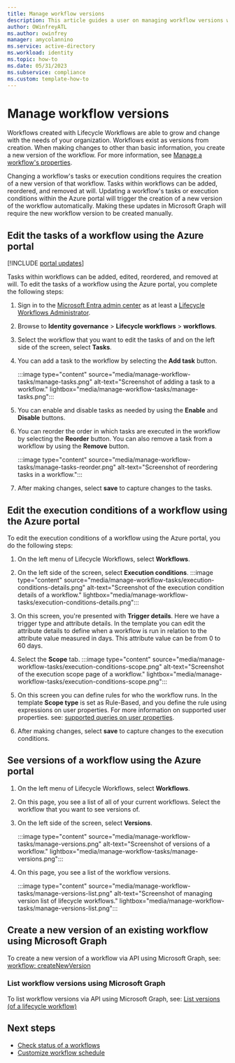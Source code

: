 ```yaml
---
title: Manage workflow versions
description: This article guides a user on managing workflow versions with Lifecycle Workflows
author: OWinfreyATL
ms.author: owinfrey
manager: amycolannino
ms.service: active-directory
ms.workload: identity
ms.topic: how-to 
ms.date: 05/31/2023
ms.subservice: compliance
ms.custom: template-how-to 
---
```


# Manage workflow versions

Workflows created with Lifecycle Workflows are able to grow and change with the needs of your organization. Workflows exist as versions from creation. When making changes to other than basic information, you create a new version of the workflow. For more information, see  [Manage a workflow's properties](manage-workflow-properties.md).

Changing a workflow's tasks or execution conditions requires the creation of a new version of that workflow. Tasks within workflows can be added, reordered, and removed at will. Updating a workflow's tasks or execution conditions within the Azure portal will trigger the creation of a new version of the workflow automatically. Making these updates in Microsoft Graph will require the new workflow version to be created manually.


## Edit the tasks of a workflow using the Azure portal

[!INCLUDE [portal updates](~/articles/active-directory/includes/portal-update.md)]


Tasks within workflows can be added, edited, reordered, and removed at will. To edit the tasks of a workflow using the Azure portal, you complete the following steps:

1. Sign in to the [Microsoft Entra admin center](https://entra.microsoft.com) as at least a [Lifecycle Workflows Administrator](../roles/permissions-reference.md#lifecycle-workflows-administrator).

1. Browse to **Identity governance** > **Lifecycle workflows** > **workflows**.
    
1. Select the workflow that you want to edit the tasks of and on the left side of the screen, select **Tasks**.

1. You can add a task to the workflow by selecting the **Add task** button.

    :::image type="content" source="media/manage-workflow-tasks/manage-tasks.png" alt-text="Screenshot of adding a task to a workflow." lightbox="media/manage-workflow-tasks/manage-tasks.png":::

1. You can enable and disable tasks as needed by using the **Enable** and **Disable** buttons.

1. You can reorder the order in which tasks are executed in the workflow by selecting the **Reorder** button. You can also remove a task from a workflow by using the **Remove** button. 

    :::image type="content" source="media/manage-workflow-tasks/manage-tasks-reorder.png" alt-text="Screenshot of reordering tasks in a workflow.":::
      
1. After making changes, select **save** to capture changes to the tasks.


## Edit the execution conditions of a workflow using the Azure portal

To edit the execution conditions of a workflow using the Azure portal, you do the following steps:


1. On the left menu of Lifecycle Workflows, select **Workflows**.

1. On the left side of the screen, select **Execution conditions**.
    :::image type="content" source="media/manage-workflow-tasks/execution-conditions-details.png" alt-text="Screenshot of the execution condition details of a workflow." lightbox="media/manage-workflow-tasks/execution-conditions-details.png":::

1. On this screen, you're presented with **Trigger details**. Here we have a trigger type and attribute details. In the template you can edit the attribute details to define when a workflow is run in relation to the attribute value measured in days. This attribute value can be from 0 to 60 days.
    

1. Select the **Scope** tab.
    :::image type="content" source="media/manage-workflow-tasks/execution-conditions-scope.png" alt-text="Screenshot of the execution scope page of a workflow." lightbox="media/manage-workflow-tasks/execution-conditions-scope.png":::

1. On this screen you can define rules for who the workflow runs. In the template **Scope type** is set as Rule-Based, and you define the rule using expressions on user properties. For more information on supported user properties. see: [supported queries on user properties](/graph/aad-advanced-queries#user-properties).

1. After making changes, select **save** to capture changes to the execution conditions.


## See versions of a workflow using the Azure portal

1. On the left menu of Lifecycle Workflows, select **Workflows**.

1. On this page, you see a list of all of your current workflows. Select the workflow that you want to see versions of.
 
1. On the left side of the screen, select **Versions**.

    :::image type="content" source="media/manage-workflow-tasks/manage-versions.png" alt-text="Screenshot of versions of a workflow." lightbox="media/manage-workflow-tasks/manage-versions.png":::

1. On this page, you see a list of the workflow versions.    

    :::image type="content" source="media/manage-workflow-tasks/manage-versions-list.png" alt-text="Screenshot of managing version list of lifecycle workflows." lightbox="media/manage-workflow-tasks/manage-versions-list.png":::


## Create a new version of an existing workflow using Microsoft Graph

To create a new version of a workflow via API using Microsoft Graph, see: [workflow: createNewVersion](/graph/api/identitygovernance-workflow-createnewversion)
    

### List workflow versions using Microsoft Graph

To list workflow versions via API using Microsoft Graph, see: [List versions (of a lifecycle workflow)](/graph/api/identitygovernance-workflow-list-versions)
 


## Next steps

- [Check status of a workflows](check-status-workflow.md)
- [Customize workflow schedule](customize-workflow-schedule.md)
